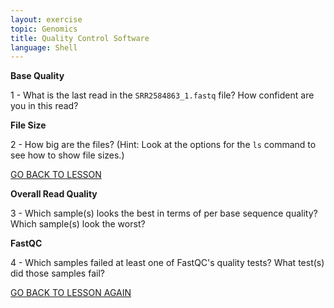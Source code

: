 ```yaml
---
layout: exercise
topic: Genomics
title: Quality Control Software
language: Shell
---
```


**Base Quality**

1 - What is the last read in the `SRR2584863_1.fastq` file? How confident
are you in this read? 

**File Size**

2 - How big are the files?
(Hint: Look at the options for the `ls` command to see how to show
file sizes.)

[GO BACK TO LESSON](https://hoytpr.github.io/bioinformatics-semester/materials/genomics-reads-quality-control#qc1)


**Overall Read Quality**

3 - Which sample(s) looks the best
in terms of per base sequence quality? Which sample(s) look the
worst?

**FastQC**

4 - Which samples failed at least one of FastQC's quality tests? What
test(s) did those samples fail?

[GO BACK TO LESSON AGAIN](https://hoytpr.github.io/bioinformatics-semester/materials/genomics-reads-quality-control#qc2)